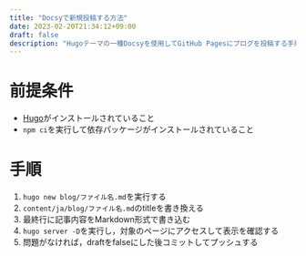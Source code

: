 ```yaml
---
title: "Docsyで新規投稿する方法"
date: 2023-02-20T21:34:12+09:00
draft: false
description: "Hugoテーマの一種Docsyを使用してGitHub Pagesにブログを投稿する手順を紹介"
---
```


# 前提条件

- [Hugo](https://gohugo.io/)がインストールされていること
- `npm ci`を実行して依存パッケージがインストールされていること

# 手順

1. `hugo new blog/ファイル名.md`を実行する
2. `content/ja/blog/ファイル名.md`のtitleを書き換える
3. 最終行に記事内容をMarkdown形式で書き込む
4. `hugo server -D`を実行し，対象のページにアクセスして表示を確認する
5. 問題がなければ，draftをfalseにした後コミットしてプッシュする